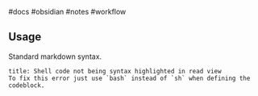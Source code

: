 #docs #obsidian #notes #workflow

## Usage
Standard markdown syntax.

```ad-bug
title: Shell code not being syntax highlighted in read view
To fix this error just use `bash` instead of `sh` when defining the codeblock.
```
